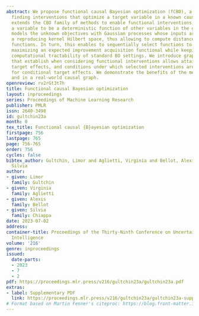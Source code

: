 ```yaml
---
abstract: We propose functional causal Bayesian optimization (fCBO), a method for
  finding interventions that optimize a target variable in a known causal graph. fCBO
  extends the CBO family of methods to enable functional interventions, which set
  a variable to be a deterministic function of other variables in the graph. fCBO
  models the unknown objectives with Gaussian processes whose inputs are defined in
  a reproducing kernel Hilbert space, thus allowing to compute distances among vector-valued
  functions. In turn, this enables to sequentially select functions to explore by
  maximizing an expected improvement acquisition functional while keeping the typical
  computational tractability of standard BO settings. We introduce graphical criteria
  that establish when considering functional interventions allows attaining better
  target effects, and conditions under which selected interventions are also optimal
  for conditional target effects. We demonstrate the benefits of the method in a synthetic
  and in a real-world causal graph.
openreview: rv2rGt3t7h
title: Functional causal Bayesian optimization
layout: inproceedings
series: Proceedings of Machine Learning Research
publisher: PMLR
issn: 2640-3498
id: gultchin23a
month: 0
tex_title: Functional causal {B}ayesian optimization
firstpage: 756
lastpage: 765
page: 756-765
order: 756
cycles: false
bibtex_author: Gultchin, Limor and Aglietti, Virginia and Bellot, Alexis and Chiappa,
  Silvia
author:
- given: Limor
  family: Gultchin
- given: Virginia
  family: Aglietti
- given: Alexis
  family: Bellot
- given: Silvia
  family: Chiappa
date: 2023-07-02
address:
container-title: Proceedings of the Thirty-Ninth Conference on Uncertainty in Artificial
  Intelligence
volume: '216'
genre: inproceedings
issued:
  date-parts:
  - 2023
  - 7
  - 2
pdf: https://proceedings.mlr.press/v216/gultchin23a/gultchin23a.pdf
extras:
- label: Supplementary PDF
  link: https://proceedings.mlr.press/v216/gultchin23a/gultchin23a-supp.pdf
# Format based on Martin Fenner's citeproc: https://blog.front-matter.io/posts/citeproc-yaml-for-bibliographies/
---
```

